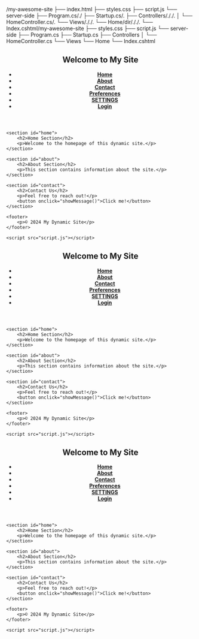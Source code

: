 /my-awesome-site
├── index.html
├── styles.css
├── script.js
└── server-side
    ├── Program.cs/./
    ├── Startup.cs/.
    ├── Controllers/././.
    │   └── HomeController.cs/.
    └── Views/././.
        └── Home/dir/././.
            └── Index.cshtml/my-awesome-site
├── styles.css
├── script.js
└── server-side
    ├── Program.cs
    ├── Startup.cs
    ├── Controllers
    │   └── HomeController.cs
    └── Views
        └── Home
            └── Index.cshtml

<!DOCTYPE html>
<html lang="en">
<head>
    <meta charset="UTF-8">
    <meta name="viewport" content="width=device-width, initial-scale=1.0">
    <title>My Dynamic Site</title>
    <link rel="stylesheet" href="styles.css">
</head>
<body>
    <header>
        <nav>
            <h1>Welcome to My Site</h1>
            <ul>
                <li><b><a href="#home">Home</a></b></li>
                <li><b><a href="#about">About</a></b></li>
                <li><b><a href="#contact">Contact</a></b>
                </li>
                <li><b><a href="#home">Preferences</a></b></li>
	                <li><b><a href="#about">SETTINGS</a></b></li>
                <li><b><a href="#contact">Login</a></b>
            </ul>
        </nav>
    </header>

    <section id="home">
        <h2>Home Section</h2>
        <p>Welcome to the homepage of this dynamic site.</p>
    </section>

    <section id="about">
        <h2>About Section</h2>
        <p>This section contains information about the site.</p>
    </section>

    <section id="contact">
        <h2>Contact Us</h2>
        <p>Feel free to reach out!</p>
        <button onclick="showMessage()">Click me!</button>
    </section>

    <footer>
        <p>© 2024 My Dynamic Site</p>
    </footer>

    <script src="script.js"></script>
</body>
</html>
<!DOCTYPE html>

<!DOCTYPE html>
<html lang="en">
<head>
    <meta charset="UTF-8">
    <meta name="viewport" content="width=device-width, initial-scale=1.0">
    <title>My Dynamic Site</title>
    <link rel="stylesheet" href="styles.css">
</head>
<body>
    <header>
        <nav>
            <h1>Welcome to My Site</h1>
            <ul>
                <li><b><a href="#home">Home</a></b></li>
                <li><b><a href="#about">About</a></b></li>
                <li><b><a href="#contact">Contact</a></b>
                </li>
                <li><b><a href="#home">Preferences</a></b></li>
	                <li><b><a href="#about">SETTINGS</a></b></li>
                <li><b><a href="#contact">Login</a></b>
            </ul>
        </nav>
    </header>

    <section id="home">
        <h2>Home Section</h2>
        <p>Welcome to the homepage of this dynamic site.</p>
    </section>

    <section id="about">
        <h2>About Section</h2>
        <p>This section contains information about the site.</p>
    </section>

    <section id="contact">
        <h2>Contact Us</h2>
        <p>Feel free to reach out!</p>
        <button onclick="showMessage()">Click me!</button>
    </section>

    <footer>
        <p>© 2024 My Dynamic Site</p>
    </footer>

    <script src="script.js"></script>
</body>
</html>
<!DOCTYPE html>

<!DOCTYPE html>
<html lang="en">
<head>
    <meta charset="UTF-8">
    <meta name="viewport" content="width=device-width, initial-scale=1.0">
    <title>My Dynamic Site</title>
    <link rel="stylesheet" href="styles.css">
</head>
<body>
    <header>
        <nav>
            <h1>Welcome to My Site</h1>
            <ul>
                <li><b><a href="#home">Home</a></b></li>
                <li><b><a href="#about">About</a></b></li>
                <li><b><a href="#contact">Contact</a></b>
                </li>
                <li><b><a href="#home">Preferences</a></b></li>
	                <li><b><a href="#about">SETTINGS</a></b></li>
                <li><b><a href="#contact">Login</a></b>
            </ul>
        </nav>
    </header>

    <section id="home">
        <h2>Home Section</h2>
        <p>Welcome to the homepage of this dynamic site.</p>
    </section>

    <section id="about">
        <h2>About Section</h2>
        <p>This section contains information about the site.</p>
    </section>

    <section id="contact">
        <h2>Contact Us</h2>
        <p>Feel free to reach out!</p>
        <button onclick="showMessage()">Click me!</button>
    </section>

    <footer>
        <p>© 2024 My Dynamic Site</p>
    </footer>

    <script src="script.js"></script>
</body>
</html>